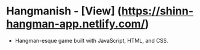 # Hangmanish - [View] (https://shinn-hangman-app.netlify.com/)
* Hangman-esque game built with JavaScript, HTML, and CSS.
